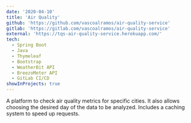 ```yaml
---
date: '2020-04-10'
title: 'Air Quality'
github: 'https://github.com/vascoalramos/air-quality-service'
gitlab: 'https://gitlab.com/vascoalramos/air-quality-service'
external: 'https://tqs-air-quality-service.herokuapp.com/'
tech:
  - Spring Boot
  - Java
  - Thymeleaf
  - Bootstrap
  - WeatherBit API
  - BreezoMeter API
  - GitLab CI/CD
showInProjects: true
---
```


A platform to check air quality metrics for specific cities. It also allows choosing the desired day of the data to be analyzed. Includes a caching system to speed up requests.
